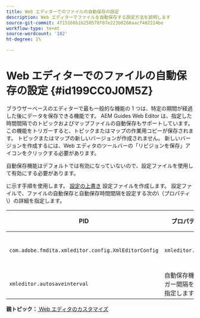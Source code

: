 ```yaml
---
title: Web エディターでのファイルの自動保存の設定
description: Web エディターでファイルを自動保存する設定方法を説明します
source-git-commit: 4f15166b1b250578f07e223b0260aacf402224be
workflow-type: tm+mt
source-wordcount: '182'
ht-degree: 1%

---
```



# Web エディターでのファイルの自動保存の設定 {#id199CC0J0M5Z}

ブラウザーベースのエディターで最も一般的な機能の 1 つは、特定の期間が経過した後にデータを保存できる機能です。 AEM Guides Web Editor は、指定した時間間隔でのトピックおよびマップファイルの自動保存もサポートしています。 この機能をトリガーすると、トピックまたはマップの作業用コピーが保存されます。 トピックまたはマップの新しいバージョンが作成されません。 新しいバージョンを作成するには、Web エディタのツールバーの「リビジョンを保存」アイコンをクリックする必要があります。

自動保存機能はデフォルトでは有効になっていないので、設定ファイルを使用して有効にする必要があります。

に示す手順を使用します。 [設定の上書き](download-install-additional-config-override.md#) 設定ファイルを作成します。 設定ファイルで、ファイルの自動保存と自動保存時間間隔を設定する次の\（プロパティ\）の詳細を指定します。

| PID | プロパティキー | プロパティの値 |
|---|------------|--------------|
| `com.adobe.fmdita.xmleditor.config.XmlEditorConfig` | `xmleditor.autosave` | ブール値\(true/false\)。<br> **デフォルト値**:false |
| `xmleditor.autosaveinterval` | 自動保存機能のトリガー間隔を秒単位で指定します。 |

**親トピック：**[ Web エディタのカスタマイズ](conf-web-editor.md)

